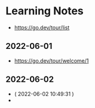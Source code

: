 # Learning Notes

- https://go.dev/tour/list

## 2022-06-01

- https://go.dev/tour/welcome/1

## 2022-06-02

- ( 2022-06-02 10:49:31 )
- 